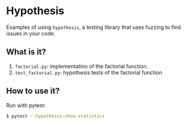 # Hypothesis

Examples of using `hypothesis`, a testing library that
uses fuzzing to find issues in your code.


## What is it?

1. `factorial.py`: implementatino of the factorial
   function.
1. `test_factorial.py`: hypothesis tests of the factorial
   function


## How to use it?

Run with pytest:
```bash
$ pytest --hypothesis-show-statistics
```
